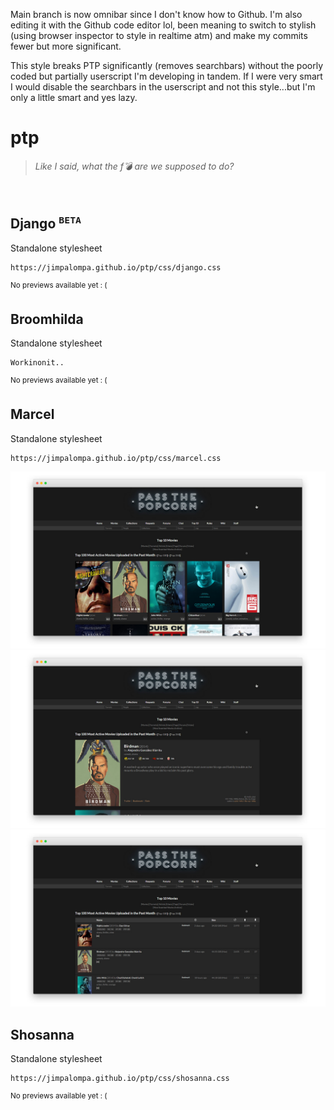 Main branch is now omnibar since I don't know how to Github. I'm also editing it with the Github code editor lol, been meaning to switch to stylish (using browser inspector to style in realtime atm) and make my commits fewer but more significant.

This style breaks PTP significantly (removes searchbars) without the poorly coded but partially userscript I'm developing in tandem. If I were very smart I would disable the searchbars in the userscript and not this style...but I'm only a little smart and yes lazy.

# ptp

> *Like I said, what the f💣 are we supposed to do?*
<br>

## Django <sup>`BETA`</sup>
Standalone stylesheet
```
https://jimpalompa.github.io/ptp/css/django.css
```
<sup>No previews available yet : (</sup>

## Broomhilda
Standalone stylesheet
```
Workinonit..
```
<sup>No previews available yet : (</sup>

## Marcel
Standalone stylesheet
```
https://jimpalompa.github.io/ptp/css/marcel.css
```
![Marcel preview cover view](previews/marcel_cover_view.jpg)
![Marcel preview huge view](previews/marcel_huge_view.jpg)
![Marcel preview list view](previews/marcel_list_view.jpg)

## Shosanna
Standalone stylesheet
```
https://jimpalompa.github.io/ptp/css/shosanna.css
```
<sup>No previews available yet : (</sup>
